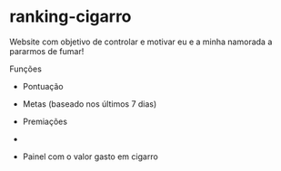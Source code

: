 # ranking-cigarro
Website com objetivo de controlar e motivar eu e a minha namorada a pararmos de fumar!

Funções

- Pontuação
- Metas (baseado nos últimos 7 dias)
- Premiações
- 
 
- Painel com o valor gasto em cigarro
